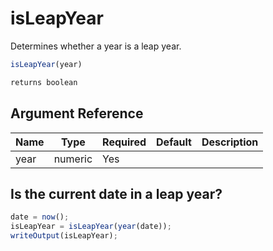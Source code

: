 # isLeapYear

 Determines whether a year is a leap year.

```javascript
isLeapYear(year)
```

```javascript
returns boolean
```

## Argument Reference

| Name | Type | Required | Default | Description |
| --- | --- | --- | --- | --- |
| year | numeric | Yes |  |  |

## Is the current date in a leap year?

```javascript
date = now();
isLeapYear = isLeapYear(year(date));
writeOutput(isLeapYear);
```

